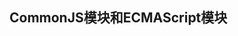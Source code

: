 <!--
 * @Descripttion: 
 * @Author: lizhengxing
 * @Date: 2022-10-24 15:39:40
 * @LastEditTime: 2022-10-24 15:40:31
-->

## CommonJS模块和ECMAScript模块